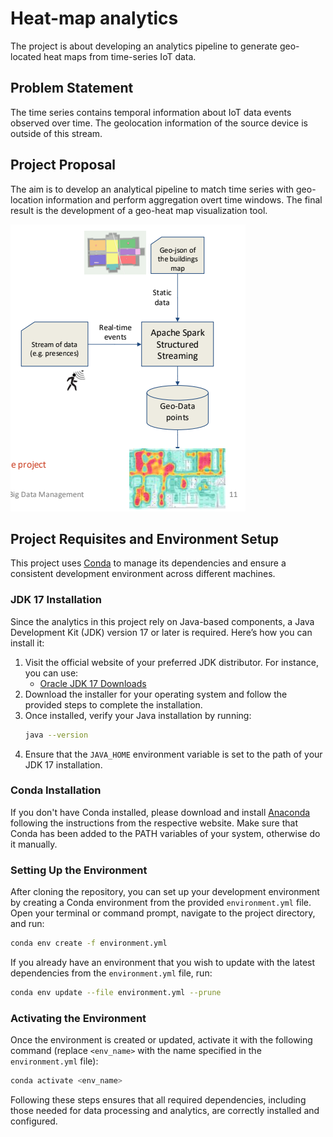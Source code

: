# Heat-map analytics
The project is about developing an analytics pipeline to generate geo-located
heat maps from time-series IoT data.

## Problem Statement
The time series contains temporal
information about IoT data events observed
over time. The geolocation information of
the source device is outside of this stream.

## Project Proposal
The aim is to develop an analytical pipeline
to match time series with geo-location
information and perform aggregation overt
time windows. The final result is the
development of a geo-heat map visualization
tool.

![img.png](Images/Figure1.png)

## Project Requisites and Environment Setup

This project uses [Conda](https://docs.conda.io/en/latest/) to manage its dependencies and ensure a consistent
development environment across different machines.

### JDK 17 Installation

Since the analytics in this project rely on Java-based components, a Java Development Kit (JDK) version 17 or later is required. Here’s how you can install it:

1. Visit the official website of your preferred JDK distributor. For instance, you can use:
    - [Oracle JDK 17 Downloads](https://www.oracle.com/java/technologies/javase/jdk17-archive-downloads.html)
2. Download the installer for your operating system and follow the provided steps to complete the installation.
3. Once installed, verify your Java installation by running:
   ```bash
   java --version
   ```
4. Ensure that the `JAVA_HOME` environment variable is set to the path of your JDK 17 installation.

### Conda Installation

If you don't have Conda installed, please download and install [Anaconda](https://www.anaconda.com/download) following
the instructions from the respective website.
Make sure that Conda has been added to the PATH variables of your system, otherwise do it manually.

### Setting Up the Environment

After cloning the repository, you can set up your development environment by creating a Conda environment from the
provided `environment.yml` file. Open your terminal or command prompt, navigate to the project directory, and run:

```bash
conda env create -f environment.yml
```

If you already have an environment that you wish to update with the latest dependencies from the `environment.yml` file,
run:

```bash
conda env update --file environment.yml --prune
```

### Activating the Environment

Once the environment is created or updated, activate it with the following command (replace `<env_name>` with the name
specified in the `environment.yml` file):

```bash
conda activate <env_name>
```

Following these steps ensures that all required dependencies, including those needed for data processing and analytics,
are correctly installed and configured.
